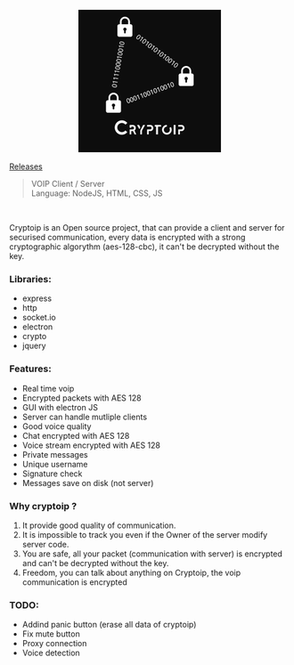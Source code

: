 <p align="center">
  <img width="256" height="256" src="logo/cryptoipComplexBack.png" />
</p>

[Releases](https://github.com/DrayNeur/cryptoip/releases)

> VOIP Client / Server <br>
> Language: NodeJS, HTML, CSS, JS
<br>

Cryptoip is an Open source project, that can provide a client and server for securised communication, every data is encrypted with a strong cryptographic algorythm (aes-128-cbc), it can't be decrypted without the key.

### Libraries:
- express
- http
- socket.io
- electron
- crypto
- jquery

### Features:
- Real time voip
- Encrypted packets with AES 128
- GUI with electron JS
- Server can handle mutliple clients
- Good voice quality
- Chat encrypted with AES 128
- Voice stream encrypted with AES 128
- Private messages
- Unique username
- Signature check
- Messages save on disk (not server)


### Why cryptoip ?
1. It provide good quality of communication.
2. It is impossible to track you even if the Owner of the server modify server code.
3. You are safe, all your packet (communication with server) is encrypted and can't be decrypted without the key.
4. Freedom, you can talk about anything on Cryptoip, the voip communication is encrypted


### TODO:
- Addind panic button (erase all data of cryptoip)
- Fix mute button
- Proxy connection
- Voice detection
